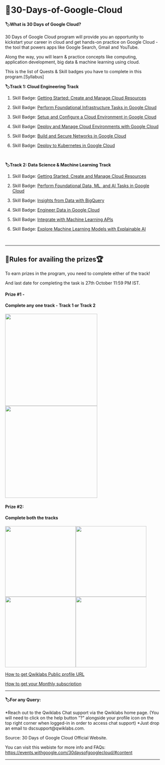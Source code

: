 # 📌30-Days-of-Google-Cloud

<h4>🏷️What is 30 Days of Google Cloud?</h4>
30 Days of Google Cloud program will provide you an opportunity to kickstart your career in cloud and get hands-on practice on Google Cloud - the tool that powers apps like Google Search, Gmail and YouTube.

Along the way, you will learn & practice concepts like computing, application development, big data & machine learning using cloud.

This is the list of Quests & Skill badges you have to complete in this program.[Syllabus]
<br>

<b>🏷️Track 1: Cloud Engineering Track</b>
1. Skill Badge: [Getting Started: Create and Manage Cloud Resources](https://google.qwiklabs.com/quests/120)

2. Skill Badge: [Perform Foundational Infrastructure Tasks in Google Cloud](https://google.qwiklabs.com/quests/118)

3. Skill Badge: [Setup and Configure a Cloud Environment in Google Cloud](https://google.qwiklabs.com/quests/119?utm_source=google&utm_medium=lp&utm_campaign=gcpskills)

4. Skill Badge: [Deploy and Manage Cloud Environments with Google Cloud](https://google.qwiklabs.com/quests/121?utm_source=google&utm_medium=lp&utm_campaign=gcpskills)

5. Skill Badge: [Build and Secure Networks in Google Cloud](https://google.qwiklabs.com/quests/128?utm_source=google&utm_medium=lp&utm_campaign=gcpskills)

6. Skill Badge: [Deploy to Kubernetes in Google Cloud](https://google.qwiklabs.com/quests/116?utm_source=google&utm_medium=lp&utm_campaign=gcpskills)
<br>

<b>🏷️Track 2: Data Science & Machine Learning Track </b>
1. Skill Badge: [Getting Started: Create and Manage Cloud Resources](https://google.qwiklabs.com/quests/120)

2. Skill Badge: [Perform Foundational Data, ML, and AI Tasks in Google Cloud](https://google.qwiklabs.com/quests/117?utm_source=google&utm_medium=lp&utm_campaign=gcpskills)

3. Skill Badge: [Insights from Data with BigQuery](https://google.qwiklabs.com/quests/123)

4. Skill Badge: [Engineer Data in Google Cloud](https://google.qwiklabs.com/quests/132)

5. Skill Badge: [Integrate with Machine Learning APIs](https://google.qwiklabs.com/quests/136?utm_source=google&utm_medium=lp&utm_campaign=gcpskills)

6. Skill Badge: [Explore Machine Learning Models with Explainable AI](https://google.qwiklabs.com/quests/126?utm_source=google&utm_medium=lp&utm_campaign=gcpskills)
<br>
<hr/>

## 📌Rules for availing the prizes🏆

To earn prizes in the program, you need to complete either of the track!

And last date for completing the task is 27th October 11:59 PM IST.

#### Prize #1 - <h4>Complete any one track - Track 1 or Track 2</h4>

<img src = "https://user-images.githubusercontent.com/60788180/134784295-eb8a0a13-5740-4ab4-a42f-5d47c638d4de.png"  height="300vh"><img src = "https://user-images.githubusercontent.com/60788180/134784504-7152962e-d7c7-4688-8d39-01b746e33a51.png"  height="300vh">




#### Prize #2: <h4>Complete both the tracks</h4>

<img src = "https://user-images.githubusercontent.com/60788180/134784536-7bea9267-26d0-4564-91d2-f1bdb885ebd6.png"  height="230vh"><img src = "https://user-images.githubusercontent.com/60788180/134784295-eb8a0a13-5740-4ab4-a42f-5d47c638d4de.png"  height="230vh"><img src = "https://user-images.githubusercontent.com/60788180/134784551-9819aea0-348d-472c-86ee-3b36f878da84.png"  height="230vh"><img src = "https://user-images.githubusercontent.com/60788180/134784504-7152962e-d7c7-4688-8d39-01b746e33a51.png"  height="230vh">


[How to get Qwiklabs Public profile URL](https://www.youtube.com/watch?v=GyQE-JnylSs)

[How to get your Monthly subscription](https://youtu.be/Z8FV25EbSco)
<hr/>

<h4>🏷️For any Query:</h4>
*Reach out to the Qwiklabs Chat support via the Qwiklabs home page. (You will need to click on the help button "?" alongside your profile icon on the top right corner when logged-in in order to access chat support)
*Just drop an email to dscsupport@qwiklabs.com.

Source: 30 Days of Google Cloud Official Website.

You can visit this webiste for more info and FAQs: https://events.withgoogle.com/30daysofgooglecloud/#content
<hr/>
